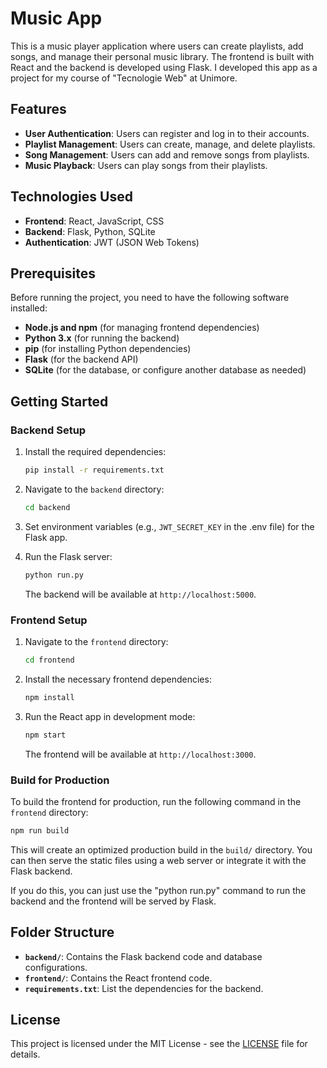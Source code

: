 
# Music App

This is a music player application where users can create playlists, add songs, and manage their personal music library. The frontend is built with React and the backend is developed using Flask.
I developed this app as a project for my course of "Tecnologie Web" at Unimore.

## Features

- **User Authentication**: Users can register and log in to their accounts.
- **Playlist Management**: Users can create, manage, and delete playlists.
- **Song Management**: Users can add and remove songs from playlists.
- **Music Playback**: Users can play songs from their playlists.

## Technologies Used

- **Frontend**: React, JavaScript, CSS
- **Backend**: Flask, Python, SQLite
- **Authentication**: JWT (JSON Web Tokens)

## Prerequisites

Before running the project, you need to have the following software installed:

- **Node.js and npm** (for managing frontend dependencies)
- **Python 3.x** (for running the backend)
- **pip** (for installing Python dependencies)
- **Flask** (for the backend API)
- **SQLite** (for the database, or configure another database as needed)

## Getting Started

### Backend Setup


1. Install the required dependencies:
   ```bash
   pip install -r requirements.txt
   ```

2. Navigate to the `backend` directory:
   ```bash
   cd backend
   ```
   
3. Set environment variables (e.g., `JWT_SECRET_KEY` in the .env file) for the Flask app.

4. Run the Flask server:
   ```bash
   python run.py
   ```

   The backend will be available at `http://localhost:5000`.

### Frontend Setup

1. Navigate to the `frontend` directory:
   ```bash
   cd frontend
   ```

2. Install the necessary frontend dependencies:
   ```bash
   npm install
   ```

3. Run the React app in development mode:
   ```bash
   npm start
   ```

   The frontend will be available at `http://localhost:3000`.

### Build for Production

To build the frontend for production, run the following command in the `frontend` directory:

```bash
npm run build
```

This will create an optimized production build in the `build/` directory.
You can then serve the static files using a web server or integrate it with the Flask backend.

If you do this, you can just use the "python run.py" command to run the backend and the frontend will be served by Flask.

## Folder Structure

- **`backend/`**: Contains the Flask backend code and database configurations.
- **`frontend/`**: Contains the React frontend code.
- **`requirements.txt`**: List the dependencies for the backend.

## License

This project is licensed under the MIT License - see the [LICENSE](LICENSE) file for details.


